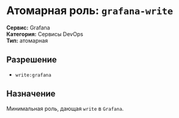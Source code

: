 # Атомарная роль: `grafana-write`

**Сервис:** Grafana  
**Категория:** Сервисы DevOps  
**Тип:** атомарная

## Разрешение
- `write:grafana`

## Назначение
Минимальная роль, дающая `write` в `Grafana`.
